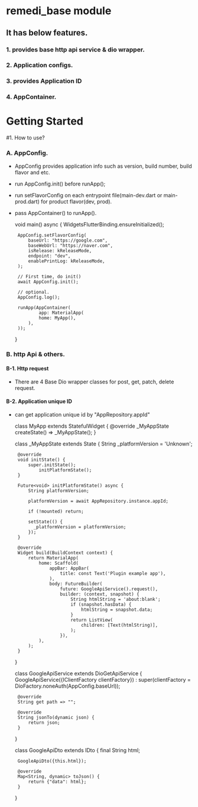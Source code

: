 # remedi_base module

## It has below features.

### 1. provides base http api service & dio wrapper.
### 2. Application configs.
### 3. provides Application ID
### 4. AppContainer.

# Getting Started

#1.  How to use?
 
### A. AppConfig.
 - AppConfig provides application info such as version, build number, build flavor and etc.
 - run AppConfig.init() before runApp();
 - run setFlavorConfig on each entrypoint file(main-dev.dart or main-prod.dart) for product flavor(dev, prod).
 - pass AppContainer() to runApp().

    void main() async {
        WidgetsFlutterBinding.ensureInitialized();

        AppConfig.setFlavorConfig(
            baseUrl: "https://google.com",
            baseWebUrl: "https://naver.com",
            isRelease: kReleaseMode,
            endpoint: "dev",
            enablePrintLog: kReleaseMode,
        );

        // First time, do init()
        await AppConfig.init();
        
        // optional.
        AppConfig.log();
        
        runApp(AppContainer(
                app: MaterialApp(
                home: MyApp(),
            ),
        ));
    }



### B. http Api & others.
    
#### B-1. Http request
 - There are 4 Base Dio wrapper classes for post, get, patch, delete request.

#### B-2. Application unique ID
 - can get application unique id by "AppRepository.appId"

    
    class MyApp extends StatefulWidget {
    @override
        _MyAppState createState() => _MyAppState();
    }
    
    class _MyAppState extends State<MyApp> {
        String _platformVersion = 'Unknown';
    
        @override
        void initState() {
            super.initState();
                initPlatformState();
        }
        
        Future<void> initPlatformState() async {
            String platformVersion;

            platformVersion = await AppRepository.instance.appId;

            if (!mounted) return;

            setState(() {
              _platformVersion = platformVersion;
            });
        }
        
        @override
        Widget build(BuildContext context) {
            return MaterialApp(
                home: Scaffold(
                    appBar: AppBar(
                        title: const Text('Plugin example app'),
                    ),
                    body: FutureBuilder(
                        future: GoogleApiService().request(),
                        builder: (context, snapshot) {
                            String htmlString = 'about:blank';
                            if (snapshot.hasData) {
                                htmlString = snapshot.data;
                            }
                            return ListView(
                                children: [Text(htmlString)],
                            );
                        }),
                ),
            );
        }
    }
        
    class GoogleApiService extends DioGetApiService<String> {
        GoogleApiService({IClientFactory clientFactory})
        : super(clientFactory = DioFactory.noneAuth(AppConfig.baseUrl));
            
        @override
        String get path => "";
        
        @override
        String jsonTo(dynamic json) {
            return json;
        }
    }
            
    class GoogleApiDto extends IDto {
        final String html;
        
        GoogleApiDto({this.html});
        
        @override
        Map<String, dynamic> toJson() {
            return {"data": html};
        }
    }

